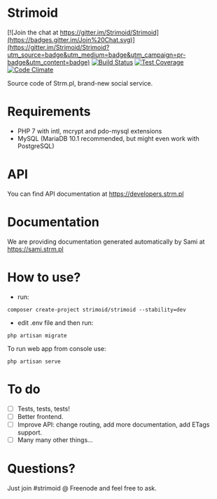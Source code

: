 Strimoid
========

[![Join the chat at https://gitter.im/Strimoid/Strimoid](https://badges.gitter.im/Join%20Chat.svg)](https://gitter.im/Strimoid/Strimoid?utm_source=badge&utm_medium=badge&utm_campaign=pr-badge&utm_content=badge) [![Build Status](https://travis-ci.org/Strimoid/Strimoid.svg?branch=master)](https://travis-ci.org/Strimoid/Strimoid) [![Test Coverage](https://codeclimate.com/github/Strimoid/Strimoid/badges/coverage.svg)](https://codeclimate.com/github/Strimoid/Strimoid) [![Code Climate](https://codeclimate.com/github/Strimoid/Strimoid/badges/gpa.svg)](https://codeclimate.com/github/Strimoid/Strimoid)

Source code of Strm.pl, brand-new social service.

Requirements
========
* PHP 7 with intl, mcrypt and pdo-mysql extensions
* MySQL (MariaDB 10.1 recommended, but might even work with PostgreSQL)

API
========
You can find API documentation at https://developers.strm.pl

Documentation
========
We are providing documentation generated automatically by Sami at https://sami.strm.pl

How to use?
========
* run:

```
composer create-project strimoid/strimoid --stability=dev
```

* edit .env file and then run:

```
php artisan migrate
```

To run web app from console use:

```
php artisan serve
```

To do
========
* [ ] Tests, tests, tests!
* [ ] Better frontend.
* [ ] Improve API: change routing, add more documentation, add ETags support.
* [ ] Many many other things...

Questions?
========
Just join #strimoid @ Freenode and feel free to ask.

